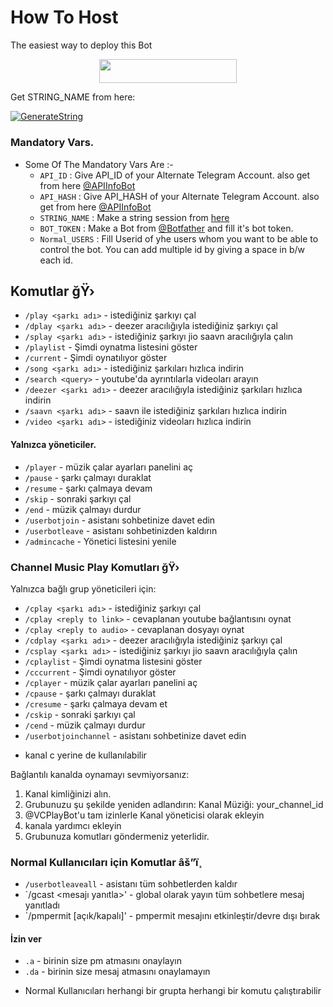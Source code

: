 # How To Host
The easiest way to deploy this Bot
<p align="center"><a href="https://heroku.com/deploy?template=https://github.com/erdemliserkan58/musicpro"> <img src="https://img.shields.io/badge/Deploy%20To%20Heroku-red?style=for-the-badge&logo=heroku" width="220" height="38.45"/></a></p>

Get STRING_NAME from here:

[![GenerateString](https://img.shields.io/badge/repl.it-generateString-yellowgreen)](https://replit.com/@SerkanErdemli/VCPlayBot-1)

### Mandatory Vars.

- Some Of The Mandatory Vars Are :-
   - `API_ID` :  Give API_ID of your Alternate Telegram Account. also get from here [@APIInfoBot](https://t.me/APIinfoBot)
   - `API_HASH` :  Give API_HASH of your Alternate Telegram Account. also get from here [@APIInfoBot](https://t.me/APIinfoBot)
   - `STRING_NAME` :  Make a string session from [here](https://replit.com/@SerkanErdemli/VCPlayBot-1)
   - `BOT_TOKEN` :  Make a Bot from [@Botfather](https://t.me/botfather) and fill it's bot token.
   - `Normal_USERS` :  Fill Userid of yhe users whom you want to be able to control the bot. You can add multiple id by giving a space in b/w each id.







## Komutlar ğŸ›

- `/play <şarkı adı>` - istediğiniz şarkıyı çal
- `/dplay <şarkı adı>` - deezer aracılığıyla istediğiniz şarkıyı çal
- `/splay <şarkı adı>` - istediğiniz şarkıyı jio saavn aracılığıyla çalın
- `/playlist` - Şimdi oynatma listesini göster
- `/current` - Şimdi oynatılıyor göster
- `/song <şarkı adı>` - istediğiniz şarkıları hızlıca indirin
- `/search <query>` - youtube'da ayrıntılarla videoları arayın
- `/deezer <şarkı adı>` - deezer aracılığıyla istediğiniz şarkıları hızlıca indirin
- `/saavn <şarkı adı>` - saavn ile istediğiniz şarkıları hızlıca indirin
- `/video <şarkı adı>` - istediğiniz videoları hızlıca indirin

#### Yalnızca yöneticiler.
- `/player` - müzik çalar ayarları panelini aç
- `/pause` - şarkı çalmayı duraklat
- `/resume` - şarkı çalmaya devam
- `/skip` - sonraki şarkıyı çal
- `/end` - müzik çalmayı durdur
- `/userbotjoin` - asistanı sohbetinize davet edin
- `/userbotleave` - asistanı sohbetinizden kaldırın
- `/admincache` - Yönetici listesini yenile

### Channel Music Play Komutları ğŸ›
Yalnızca bağlı grup yöneticileri için:
- `/cplay <şarkı adı>` - istediğiniz şarkıyı çal
- `/cplay <reply to link>` - cevaplanan youtube bağlantısını oynat
- `/cplay <reply to audio>` - cevaplanan dosyayı oynat
- `/cdplay <şarkı adı>` - deezer aracılığıyla istediğiniz şarkıyı çal
- `/csplay <şarkı adı>` - istediğiniz şarkıyı jio saavn aracılığıyla çalın
- `/cplaylist` - Şimdi oynatma listesini göster
- `/cccurrent` - Şimdi oynatılıyor göster
- `/cplayer` - müzik çalar ayarları panelini aç
- `/cpause` - şarkı çalmayı duraklat
- `/cresume` - şarkı çalmaya devam et
- `/cskip` - sonraki şarkıyı çal
- `/cend` - müzik çalmayı durdur
- `/userbotjoinchannel` - asistanı sohbetinize davet edin
* kanal c yerine de kullanılabilir

Bağlantılı kanalda oynamayı sevmiyorsanız:
 1. Kanal kimliğinizi alın.
 2. Grubunuzu şu şekilde yeniden adlandırın: Kanal Müziği: your_channel_id
 3. @VCPlayBot'u tam izinlerle Kanal yöneticisi olarak ekleyin
 4. kanala yardımcı ekleyin
 5. Grubunuza komutları göndermeniz yeterlidir.

### Normal Kullanıcıları için Komutlar âš”ï¸
- `/userbotleaveall` - asistanı tüm sohbetlerden kaldır
- `/gcast <mesajı yanıtla>' - global olarak yayın tüm sohbetlere mesaj yanıtladı
- `/pmpermit [açık/kapalı]' - pmpermit mesajını etkinleştir/devre dışı bırak

#### İzin ver
- `.a` - birinin size pm atmasını onaylayın
- `.da` - birinin size mesaj atmasını onaylamayın
+ Normal Kullanıcıları herhangi bir grupta herhangi bir komutu çalıştırabilir


